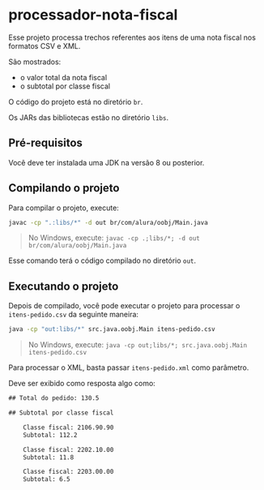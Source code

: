 # processador-nota-fiscal

Esse projeto processa trechos referentes aos itens de uma nota fiscal nos formatos CSV e XML.

São mostrados:

- o valor total da nota fiscal
- o subtotal por classe fiscal

O código do projeto está no diretório `br`.

Os JARs das bibliotecas estão no diretório `libs`.

## Pré-requisitos

Você deve ter instalada uma JDK na versão 8 ou posterior.

## Compilando o projeto

Para compilar o projeto, execute:

```sh
javac -cp ".:libs/*" -d out br/com/alura/oobj/Main.java
```

> No Windows, execute: `javac -cp .;libs/*; -d out br/com/alura/oobj/Main.java`

Esse comando terá o código compilado no diretório `out`.

## Executando o projeto

Depois de compilado, você pode executar o projeto para processar o `itens-pedido.csv` da seguinte maneira:

```sh
java -cp "out:libs/*" src.java.oobj.Main itens-pedido.csv
```

> No Windows, execute: `java -cp out;libs/*; src.java.oobj.Main itens-pedido.csv`

Para processar o XML, basta passar `itens-pedido.xml` como parâmetro.

Deve ser exibido como resposta algo como:

```txt
## Total do pedido: 130.5

## Subtotal por classe fiscal

	Classe fiscal: 2106.90.90
	Subtotal: 112.2

	Classe fiscal: 2202.10.00
	Subtotal: 11.8

	Classe fiscal: 2203.00.00
	Subtotal: 6.5
```
